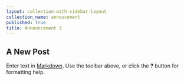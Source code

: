 ```yaml
---
layout: collection-with-sidebar-layout
collection_name: annoucement
published: true
title: Announcement 3
---
```

## A New Post

Enter text in [Markdown](http://daringfireball.net/projects/markdown/). Use the toolbar above, or click the **?** button for formatting help.
